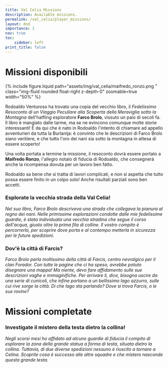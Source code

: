 ```yaml
---
title: Val Celia Missions
description: Available missions.
permalink: /val_celia/player_missions/
layout: dnd
importance: 1
nav: true
toc:
    sidebar: left
print_title: false
---
```


# Missioni disponibili

{% include figure.liquid path="assets/img/val_celia/maifredo_ronzo.png
" class="img-fluid rounded float-right z-depth-0" zoomable=true width="50%" %}

Rodoaldo Venturoso ha trovato una copia del vecchio libro, il *Fedelissimo Resoconto di un Viaggio Peculiare alla Scoperta della Meraviglia sotto la Montagna* dell'halfling esploratore **Farco Brolo**, vissuto un paio di secoli fa.
Il libro è mangiato dalle tarme, ma se ne evincono comunque molte storie interessanti! 
È da qui che è nato in Rodoaldo l'intento di chiamare ad appello avventurieri da tutta la Burlanija: è convinto che le descrizioni di Farco Brolo siano veritiere, e che tutto l'oro dei nani sia sotto la montagna in attesa di essere scoperto!

Una volta portata a termine la missione, il resoconto dovrà essere portato a **Maifredo Ronzo**, l'allegro notaio di fiducia di Rodoaldo, che consegnerà anche la ricompensa dovuta per un lavoro ben fatto.

Rodoaldo sa bene che si tratta di lavori complicati, e non si aspetta che tutto possa essere finito in un colpo solo! Anche risultati parziali sono ben accetti.

### Esplorate la vecchia strada della Val Celia!

*Nel suo libro, Farco Brolo descriveva una strada che collegava la pianura al regno dei nani. Nelle primissime esplorazioni condotte dalle mie fedelissime guardie, è stata individuata una vecchia stradina che segue il corso dell'acqua, giusto oltre la prima fila di colline. Il vostro compito è percorrerla, per scoprire dove porta e al contempo metterla in sicurezza per le future spedizioni.*

### Dov'è la città di Farcis?

*Farco Brolo parla moltissimo della città di Farcis, centro nevralgico per il clan Forador. Con tutte le pagine che ci ha speso, avrebbe potuto disegnare una mappa! Ma niente, devo fare affidamento sulle sue descrizioni vaghe e immaginifiche. Per arrivare lì, dice, bisogna uscire da una serie di cunicoli, che infine portano a un bellissimo lago azzurro, sulle cui rive sorge la città. Di che lago sta parlando? Dove si trova Farcis, o le sue rovine?*

# Missioni completate

### Investigate il mistero della testa dietro la collina!

*Negli scorsi mesi ho affidato ad alcune guardie di fiducia il compito di esplorare la zona della grande statua a forma di testa, situata dietro la collina. Tuttavia, di due diverse spedizioni nessuno è riuscito a tornare a Celina. Scoprite cosa è successo alle altre squadre e che mistero nasconde questa grande testa.*